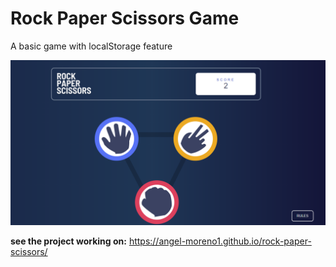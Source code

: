 # Rock Paper Scissors Game

A basic game with localStorage feature 

![Game Screen](./images/game.png)

**see the project working on:** https://angel-moreno1.github.io/rock-paper-scissors/
